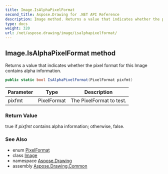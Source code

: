 ```yaml
---
title: Image.IsAlphaPixelFormat
second_title: Aspose.Drawing for .NET API Reference
description: Image method. Returns a value that indicates whether the pixel format for this Image contains alpha information
type: docs
weight: 320
url: /net/aspose.drawing/image/isalphapixelformat/
---
```

## Image.IsAlphaPixelFormat method

Returns a value that indicates whether the pixel format for this Image contains alpha information.

```csharp
public static bool IsAlphaPixelFormat(PixelFormat pixfmt)
```

| Parameter | Type | Description |
| --- | --- | --- |
| pixfmt | PixelFormat | The PixelFormat to test. |

### Return Value

true if *pixfmt* contains alpha information; otherwise, false.

### See Also

* enum [PixelFormat](../../../aspose.drawing.imaging/pixelformat/)
* class [Image](../)
* namespace [Aspose.Drawing](../../image/)
* assembly [Aspose.Drawing.Common](../../../)


